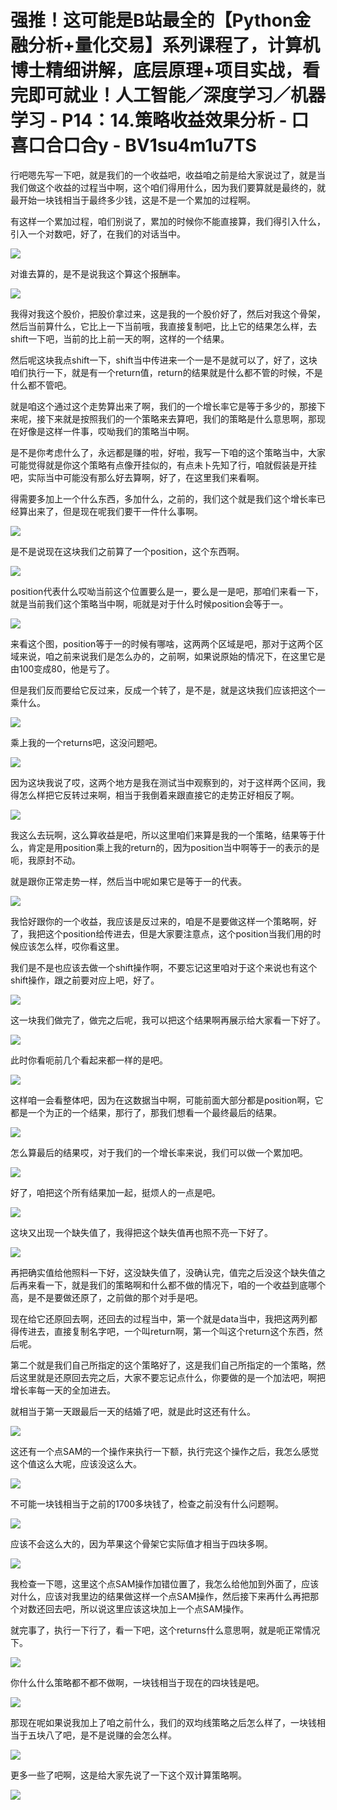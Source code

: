 # 强推！这可能是B站最全的【Python金融分析+量化交易】系列课程了，计算机博士精细讲解，底层原理+项目实战，看完即可就业！人工智能／深度学习／机器学习 - P14：14.策略收益效果分析 - 口喜口合口合y - BV1su4m1u7TS

行吧嗯先写一下吧，就是我们的一个收益吧，收益咱之前是给大家说过了，就是当我们做这个收益的过程当中啊，这个咱们得用什么，因为我们要算就是最终的，就最开始一块钱相当于最终多少钱，这是不是一个累加的过程啊。

有这样一个累加过程，咱们别说了，累加的时候你不能直接算，我们得引入什么，引入一个对数吧，好了，在我们的对话当中。



![](img/47b53f74372c78459e18c31df7d98674_1.png)

对谁去算的，是不是说我这个算这个报酬率。

![](img/47b53f74372c78459e18c31df7d98674_3.png)

我得对我这个股价，把股价拿过来，这是我的一个股价好了，然后对我这个骨架，然后当前算什么，它比上一下当前哦，我直接复制吧，比上它的结果怎么样，去shift一下吧，当前的比上前一天的啊，这样的一个结果。

然后呢这块我点shift一下，shift当中传进来一个一是不是就可以了，好了，这块咱们执行一下，就是有一个return值，return的结果就是什么都不管的时候，不是什么都不管吧。

就是咱这个通过这个走势算出来了啊，我们的一个增长率它是等于多少的，那接下来呢，接下来就是按照我们的一个策略来去算吧，我们的策略是什么意思啊，那现在好像是这样一件事，哎呦我们的策略当中啊。

是不是你考虑什么了，永远都是赚的啦，好啦，我写一下咱的这个策略当中，大家可能觉得就是你这个策略有点像开挂似的，有点未卜先知了行，咱就假装是开挂吧，实际当中可能没有那么好去算啊，好了，在这里我们来看啊。

得需要多加上一个什么东西，多加什么，之前的，我们这个就是我们这个增长率已经算出来了，但是现在呢我们要干一件什么事啊。



![](img/47b53f74372c78459e18c31df7d98674_5.png)

是不是说现在这块我们之前算了一个position，这个东西啊。

![](img/47b53f74372c78459e18c31df7d98674_7.png)

position代表什么哎呦当前这个位置要么是一，要么是一是吧，那咱们来看一下，就是当前我们这个策略当中啊，呃就是对于什么时候position会等于一。



![](img/47b53f74372c78459e18c31df7d98674_9.png)

来看这个图，position等于一的时候有哪啥，这两两个区域是吧，那对于这两个区域来说，咱之前来说我们是怎么办的，之前啊，如果说原始的情况下，在这里它是由100变成80，他是亏了。

但是我们反而要给它反过来，反成一个转了，是不是，就是这块我们应该把这个一乘什么。

![](img/47b53f74372c78459e18c31df7d98674_11.png)

乘上我的一个returns吧，这没问题吧。

![](img/47b53f74372c78459e18c31df7d98674_13.png)

因为这块我说了哎，这两个地方是我在测试当中观察到的，对于这样两个区间，我得怎么样把它反转过来啊，相当于我倒着来跟直接它的走势正好相反了啊。



![](img/47b53f74372c78459e18c31df7d98674_15.png)

我这么去玩啊，这么算收益是吧，所以这里咱们来算是我的一个策略，结果等于什么，肯定是用position乘上我的return的，因为position当中啊等于一的表示的是呃，我原封不动。

就是跟你正常走势一样，然后当中呢如果它是等于一的代表。

![](img/47b53f74372c78459e18c31df7d98674_17.png)

我恰好跟你的一个收益，我应该是反过来的，咱是不是要做这样一个策略啊，好了，我把这个position给传进去，但是大家要注意点，这个position当我们用的时候应该怎么样，哎你看这里。

我们是不是也应该去做一个shift操作啊，不要忘记这里咱对于这个来说也有这个shift操作，跟之前要对应上吧，好了。



![](img/47b53f74372c78459e18c31df7d98674_19.png)

这一块我们做完了，做完之后呢，我可以把这个结果啊再展示给大家看一下好了。

![](img/47b53f74372c78459e18c31df7d98674_21.png)

此时你看呃前几个看起来都一样的是吧。

![](img/47b53f74372c78459e18c31df7d98674_23.png)

这样咱一会看整体吧，因为在这数据当中啊，可能前面大部分都是position啊，它都是一个为正的一个结果，那行了，那我们想看一个最终最后的结果。



![](img/47b53f74372c78459e18c31df7d98674_25.png)

怎么算最后的结果哎，对于我们的一个增长率来说，我们可以做一个累加吧。

![](img/47b53f74372c78459e18c31df7d98674_27.png)

好了，咱把这个所有结果加一起，挺烦人的一点是吧。

![](img/47b53f74372c78459e18c31df7d98674_29.png)

这块又出现一个缺失值了，我得把这个缺失值再也照不亮一下好了。

![](img/47b53f74372c78459e18c31df7d98674_31.png)

再把确实值给他照料一下好，这没缺失值了，没确认完，值完之后没这个缺失值之后再来看一下，就是我们的策略啊和什么都不做的情况下，咱的一个收益到底哪个高，是不是要做还原了，之前做的那个对手是吧。

现在给它还原回去啊，还回去的过程当中，第一个就是data当中，我把这两列都得传进去，直接复制名字吧，一个叫return啊，第一个叫这个return这个东西，然后呢。

第二个就是我们自己所指定的这个策略好了，这是我们自己所指定的一个策略，然后这里就是还原回去完之后，大家不要忘记点什么，你要做的是一个加法吧，啊把增长率每一天的全加进去。

就相当于第一天跟最后一天的结婚了吧，就是此时这还有什么。

![](img/47b53f74372c78459e18c31df7d98674_33.png)

这还有一个点SAM的一个操作来执行一下额，执行完这个操作之后，我怎么感觉这个值这么大呢，应该没这么大。



![](img/47b53f74372c78459e18c31df7d98674_35.png)

不可能一块钱相当于之前的1700多块钱了，检查之前没有什么问题啊。

![](img/47b53f74372c78459e18c31df7d98674_37.png)

应该不会这么大的，因为苹果这个骨架它实际值才相当于四块多啊。

![](img/47b53f74372c78459e18c31df7d98674_39.png)

我检查一下嗯，这里这个点SAM操作加错位置了，我怎么给他加到外面了，应该对什么，应该对我里边的结果做这样一个点SAM操作，然后接下来再什么再把那个对数还回去吧，所以说这里应该这块加上一个点SAM操作。

就完事了，执行一下行了，看一下吧，这个returns什么意思啊，就是呃正常情况下。

![](img/47b53f74372c78459e18c31df7d98674_41.png)

你什么什么策略都不都不做啊，一块钱相当于现在的四块钱是吧。

![](img/47b53f74372c78459e18c31df7d98674_43.png)

那现在呢如果说我加上了咱之前什么，我们的双均线策略之后怎么样了，一块钱相当于五块八了吧，是不是说赚的会怎么样。



![](img/47b53f74372c78459e18c31df7d98674_45.png)

更多一些了吧啊，这是给大家先说了一下这个双计算策略啊。

![](img/47b53f74372c78459e18c31df7d98674_47.png)